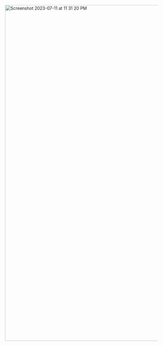 <img width="1106" alt="Screenshot 2023-07-11 at 11 31 20 PM" src="https://github.com/annadruzhinina/resultSchool_first-project/assets/41097193/5bdf60a2-dd2c-4b28-b788-7e4ba645e0db">
